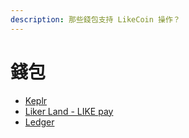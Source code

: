 ```yaml
---
description: 那些錢包支持 LikeCoin 操作？
---
```


# 錢包

* [Keplr](keplr.md)
* [Liker Land - LIKE pay](like-pay.md)
* [Ledger](hardware-wallet.md)
